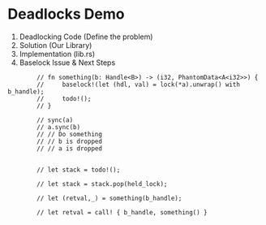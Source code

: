 # Deadlocks Demo

1. Deadlocking Code (Define the problem)
2. Solution (Our Library)
3. Implementation (lib.rs)
4. Baselock Issue & Next Steps





```
        // fn something(b: Handle<B>) -> (i32, PhantomData<A<i32>>) {
        //     baselock!(let (hdl, val) = lock(*a).unwrap() with b_handle);
        //     todo!();
        // }

        // sync(a)
        // a.sync(b)
        // // Do something
        // // b is dropped
        // // a is dropped


        // let stack = todo!();

        // let stack = stack.pop(held_lock);

        // let (retval,_) = something(b_handle);

        // let retval = call! { b_handle, something() }

```